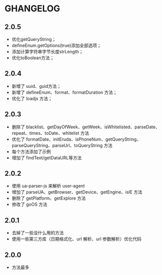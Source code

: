 # GHANGELOG

## 2.0.5

- 优化getQueryString；
- defineEnum.getOptions(true)添加全部选项；
- 添加计算字符串字节长度strLength；
- 优化toBoolean方法；

## 2.0.4

- 新增了 uuid、guid方法；
- 新增了 defineEnum、format、formatDuration 方法；
- 优化了 loadjs 方法；

## 2.0.3

- 删除了 blacklist、getDayOfWeek、getWeek、isWhitelisted、parseDate、repeat、times、toDate、whitelist 方法
- 优化了 formatDate、initEruda、isPhoneNum、getQueryString、parseQueryString、parseUrl、toQueryString 方法
- 每个方法添加了示例
- 增加了 findText/getDataURL等方法

## 2.0.2

- 使用 ua-parser-js 来解析 user-agent
- 增加了 parseUA、getBrowser、getDevice、getEngine、isIE 方法
- 删除了 getPlatform、getExplore 方法
- 修改了 goOS 方法

## 2.0.1

- 去掉了一些没什么用的方法
- 使用一些第三方库（日期格式化、url 解析、url 参数解析）优化代码

## 2.0.0

- 方法最多
